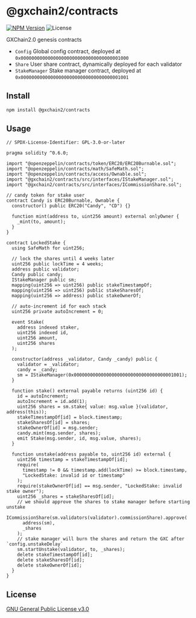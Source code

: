 # @gxchain2/contracts

[![NPM Version](https://img.shields.io/npm/v/@gxchain2/contracts)](https://www.npmjs.org/package/@gxchain2/contracts)
![License](https://img.shields.io/npm/l/@gxchain2/contracts)

GXChain2.0 genesis contracts

- `Config` Global config contract, deployed at `0x0000000000000000000000000000000000001000`
- `Share` User share contract, dynamically deployed for each validator
- `StakeManager` Stake manager contract, deployed at `0x0000000000000000000000000000000000001001`

## Install

```sh
npm install @gxchain2/contracts
```

## Usage

```solidity
// SPDX-License-Identifier: GPL-3.0-or-later

pragma solidity ^0.6.0;

import "@openzeppelin/contracts/token/ERC20/ERC20Burnable.sol";
import "@openzeppelin/contracts/math/SafeMath.sol";
import "@openzeppelin/contracts/access/Ownable.sol";
import "@gxchain2/contracts/src/interfaces/IStakeManager.sol";
import "@gxchain2/contracts/src/interfaces/ICommissionShare.sol";

// candy token for stake user
contract Candy is ERC20Burnable, Ownable {
  constructor() public ERC20("Candy", "CD") {}

  function mint(address to, uint256 amount) external onlyOwner {
    _mint(to, amount);
  }
}

contract LockedStake {
  using SafeMath for uint256;

  // lock the shares until 4 weeks later
  uint256 public lockTime = 4 weeks;
  address public validator;
  Candy public candy;
  IStakeManager public sm;
  mapping(uint256 => uint256) public stakeTimestampOf;
  mapping(uint256 => uint256) public stakeSharesOf;
  mapping(uint256 => address) public stakeOwnerOf;

  // auto-increment id for each stack
  uint256 private autoIncrement = 0;

  event Stake(
    address indexed staker,
    uint256 indexed id,
    uint256 amount,
    uint256 shares
  );

  constructor(address _validator, Candy _candy) public {
    validator = _validator;
    candy = _candy;
    sm = IStakeManager(0x0000000000000000000000000000000000001001);
  }

  function stake() external payable returns (uint256 id) {
    id = autoIncrement;
    autoIncrement = id.add(1);
    uint256 shares = sm.stake{ value: msg.value }(validator, address(this));
    stakeTimestampOf[id] = block.timestamp;
    stakeSharesOf[id] = shares;
    stakeOwnerOf[id] = msg.sender;
    candy.mint(msg.sender, shares);
    emit Stake(msg.sender, id, msg.value, shares);
  }

  function unstake(address payable to, uint256 id) external {
    uint256 timestamp = stakeTimestampOf[id];
    require(
      timestamp != 0 && timestamp.add(lockTime) >= block.timestamp,
      "LockedStake: invalid id or timestamp"
    );
    require(stakeOwnerOf[id] == msg.sender, "LockedStake: invalid stake owner");
    uint256 _shares = stakeSharesOf[id];
    // we should approve the shares to stake manager before starting unstake
    ICommissionShare(sm.validators(validator).commissionShare).approve(
      address(sm),
      _shares
    );
    // stake manager will burn the shares and return the GXC after `config.unstakeDelay`
    sm.startUnstake(validator, to, _shares);
    delete stakeTimestampOf[id];
    delete stakeSharesOf[id];
    delete stakeOwnerOf[id];
  }
}

```

## License

[GNU General Public License v3.0](https://www.gnu.org/licenses/gpl-3.0.en.html)
